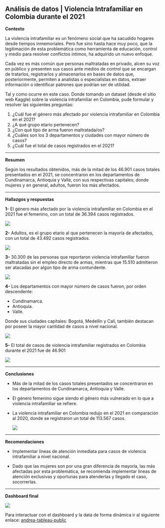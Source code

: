 ## Análisis de datos | Violencia Intrafamiliar en Colombia durante el 2021

**Contexto**

La violencia intrafamiliar es un fenómeno social que ha sacudido hogares desde tiempos inmemoriales. Pero fue sino hasta hace muy poco, que la legitimación de esta problemática como herramienta de educación, control y medio para resolver conflictos íntimos, ha adquirido un nuevo enfoque.

Cada vez es más común que personas maltratadas en privado, alcen su voz en público y presenten sus casos ante medios de control que se encargan de tratarlos, registrarlos y almacenarlos en bases de datos que, posteriormente, permiten a analistas o especialistas en datos, extraer información o identificar patrones que podrían ser de utilidad.

Tal y como ocurre en este caso. Donde tomando un dataset (desde el sitio web Kaggle) sobre la violencia intrafamiliar en Colombia, pude formular y resolver las siguientes preguntas:

1.	¿Cuál fue el género más afectado por violencia intrafamiliar en Colombia en el 2021? 
2.	¿A qué grupo etario pertenecen? 
3.	¿Con qué tipo de arma fueron maltratada/os? 
4.	¿Cuáles son los 3 departamentos y ciudades con mayor número de casos? 
5.	¿Cuál fue el total de casos registrados en el 2021? 


---

**Resumen**

Según los resultados obtenidos, más de la mitad de los 46.901 casos totales presentados en el 2021, se concentraron en los departamentos de Cundinamarca, Antioquia y Valle, con sus respectivas capitales; donde mujeres y en general, adultos, fueron los más afectados. 


---

**Hallazgos y respuestas**

**1-** El género más afectado por la violencia intrafamiliar en Colombia en el 2021 fue el femenino, con un total de 36.394 casos registrados.

![](https://i.imgur.com/nUxUxbc.png)


**2-** Adultos, es el grupo etario al que pertenecen la mayoría de afectados, con un total de 43.492 casos registrados.

![](https://i.imgur.com/lpy8zQg.png)

 
**3-** 30.300 de las personas que reportaron violencia intrafamiliar fueron maltratadas sin el empleo directo de armas, mientras que 15.510 admitieron ser atacadas por algún tipo de arma contundente.

![](https://i.imgur.com/bXr60LW.png)


**4-** Los departamentos con mayor número de casos fueron, por orden descendente: 

-	Cundinamarca. 
-	Antioquia.
-	Valle.

Donde sus ciudades capitales: Bogotá, Medellín y Cali, también destacan por poseer la mayor cantidad de casos a nivel nacional.

![](https://i.imgur.com/jxlhUfZ.png)


**5-** El total de casos de violencia intrafamiliar registrados en Colombia durante el 2021 fue de 46.901

![](https://i.imgur.com/ixGdbZC.png)



---

**Conclusiones**

* Más de la mitad de los casos totales presentados se concentraron en los departamentos de Cundinamarca, Antioquia y Valle.

* El género femenino sigue siendo el género más vulnerado en lo que a violencia intrafamiliar se refiere.

* La violencia intrafamiliar en Colombia redujo en el 2021 en comparación al 2020, donde se registraron un total de 113.567 casos.

   ![](https://i.imgur.com/SK755Vs.png)


---

**Recomendaciones**

-	Implementar líneas de atención inmediata para casos de violencia intrafamiliar a nivel nacional.
 
-	Dado que las mujeres son por una gran diferencia de mayoría, las más afectadas por esta problemática, se recomienda implementar líneas de atención exclusivas y oportunas para atenderlas y llegado el caso, socorrerlas.


---
**Dashboard final**

![](https://i.imgur.com/KuwOxgC.png)

Para interactuar con el dashboard y la data de forma dinámica ir al siguiente enlace: [andrea-tableau-public](https://public.tableau.com/app/profile/andrea/viz/violencia-intrafamiliar-colombia-2021/Dashboard-VioCo)
